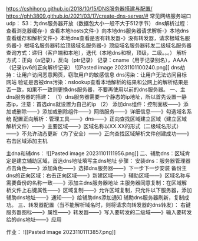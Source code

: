 https://cshihong.github.io/2018/10/15/DNS服务器搭建与配置/
https://ghh3809.github.io/2021/03/17/create-dns-server/#
常见网络服务端口
udp：
	53：为dns服务器开放（数据包大小一般不大于512字节）
	dns解析过程：查看浏览器缓存-》查看本地hosts文件-》向本地dns服务器请求解析-》本地dns查看缓存和解析文件-》本地dns查看是否有转发器-》没有转发器，请求根域名服务器-》根域名服务器转给顶级域名服务器-》顶级域名服务器转发二级域名服务器
	查询方式：递归（客户端和本地），迭代（本地dns和根，顶级，二级。。。）
	解析方式：正向（a记录），反向（ptr记录）
	记录：cname（用于记录别名），AAAA（记录ipv6的正向解析记录）
    ![[Pasted image 20231101100240.png]]
	dns劫持：让用户访问恶意网页，窃取用户的敏感信息
	dns污染：让用户无法访问目标网站
验证是否被dns污染：nslookup查看本地解析的结果和公网上的解析结果是否一致，如果不一致则更换dns服务器，不要再使用以前的dns服务器。
一、主dns服务器的搭建：
（1）dns服务器需要一个静态的ip地址，所以首先设置一静态ip，注意：首选dns就设置为自己的ip
（2）
添加dns组件：控制面板——》添加或删除——》添加或删除组件——》网络服务——》详细信息——》勾选域名系统
配置正向解析：管理工具——》dns——》正向查找区域建立区域（建立区域解析文件）——》主要区域——》区域名称以XX.XX的形式（二级域名形式）——》不允许动态更新（为了安全）——》正向查找区域解析文件创建成功——》右击区域添加主机

主dna和辅dns：
![[Pasted image 20231101111956.png]]
二、辅助dns：区域肯定是建立辅助区域，首选dns地址填写主dns地址
步骤：
安装dns：服务器管理器点击角色——》添加角色——》选择dns服务器——》下一步下一步安装
备份主dns的正向区域：右击正向区域——》新建区域——》辅助区域——》区域名称与需要备份的名称一致——》添加主dns服务器地址
主服务器同意复制：在区域解析文件上右键属性——》区域复制——》允许区域复制，只允许以下服务器，添加辅助dns地址——》通知——》给辅助dns添加通知
辅助dns服务器刷新，复制成功。
三、转发器配置（当不能解析域名时，则将请求向转发器的dns转发）：
右键服务器图标——》属性——》转发器——》写入要转发的二级域——》输入要转发给的dns地址——》应用

作业：
![[Pasted image 20231101113857.png]]